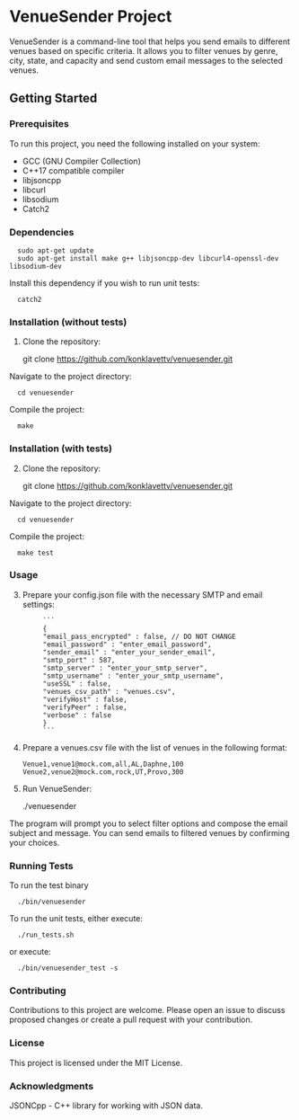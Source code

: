 # VenueSender Project

VenueSender is a command-line tool that helps you send emails to different venues based on specific criteria. It allows you to filter venues by genre, city, state, and capacity and send custom email messages to the selected venues.

## Getting Started

### Prerequisites

To run this project, you need the following installed on your system:

- GCC (GNU Compiler Collection)
- C++17 compatible compiler
- libjsoncpp
- libcurl
- libsodium
- Catch2

### Dependencies

      sudo apt-get update
      sudo apt-get install make g++ libjsoncpp-dev libcurl4-openssl-dev libsodium-dev

Install this dependency if you wish to run unit tests:

      catch2

### Installation (without tests)

1. Clone the repository:

      git clone https://github.com/konklavettv/venuesender.git


Navigate to the project directory:

      cd venuesender

Compile the project:

      make


### Installation (with tests)

2. Clone the repository:

      git clone https://github.com/konklavettv/venuesender.git


Navigate to the project directory:

      cd venuesender

Compile the project:

      make test


### Usage

3. Prepare your config.json file with the necessary SMTP and email settings:
            
            ```
            {
            "email_pass_encrypted" : false, // DO NOT CHANGE
            "email_password" : "enter_email_password",
            "sender_email" : "enter_your_sender_email",
            "smtp_port" : 587,
            "smtp_server" : "enter_your_smtp_server",
            "smtp_username" : "enter_your_smtp_username",
            "useSSL" : false,
            "venues_csv_path" : "venues.csv",
            "verifyHost" : false,
            "verifyPeer" : false,
            "verbose" : false
            }
            ```

4. Prepare a venues.csv file with the list of venues in the following format:

      ```
      Venue1,venue1@mock.com,all,AL,Daphne,100
      Venue2,venue2@mock.com,rock,UT,Provo,300
      ```


5. Run VenueSender:

      ./venuesender

The program will prompt you to select filter options and compose the email subject and message. You can send emails to filtered venues by confirming your choices.


### Running Tests

To run the test binary

      ./bin/venuesender 

To run the unit tests, either execute:

      ./run_tests.sh

or execute:

      ./bin/venuesender_test -s

### Contributing

Contributions to this project are welcome. Please open an issue to discuss proposed changes or create a pull request with your contribution.


### License

This project is licensed under the MIT License.


### Acknowledgments

JSONCpp - C++ library for working with JSON data.
